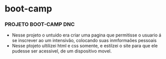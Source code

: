 # boot-camp
### PROJETO BOOT-CAMP DNC
- Nesse projeto o untuido era criar uma pagina que permitisse o usuario á se inscrever ao um intensivão, colocando suas inmformaões pessoais 
- Nesse ptojeto ultilizei html e css somente, e estilzei o site para que ele pudesse ser acessivel, de um dispositivo movel.
